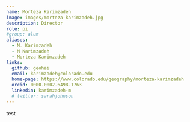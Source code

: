 ```yaml
---
name: Morteza Karimzadeh
image: images/morteza-karimzadeh.jpg
description: Director 
role: pi
#group: alum
aliases:
  - M. Karimzadeh
  - M Karimzadeh
  - Morteza Karimzadeh
links:
  github: geohai
  email: karimzadeh@colorado.edu
  home-page: https://www.colorado.edu/geography/morteza-karimzadeh
  orcid: 0000-0002-6498-1763
  linkedin: karimzadeh-m
  # twitter: sarahjohnson
---
```

test
